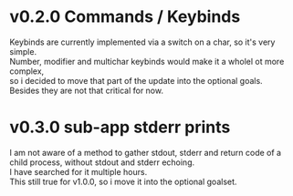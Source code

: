 # v0.2.0 Commands / Keybinds

Keybinds are currently implemented via a switch on a char, so it's very simple.  
Number, modifier and multichar keybinds would make it a wholel ot more complex,  
so i decided to move that part of the update into the optional goals.  
Besides they are not that critical for now.  

# v0.3.0 sub-app stderr prints

I am not aware of a method to gather stdout, stderr and return code of a child
process, without stdout and stderr echoing.  
I have searched for it multiple hours.  
This still true for v1.0.0, so i move it into the optional goalset.  
